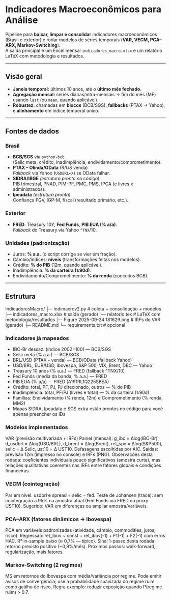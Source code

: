 # Indicadores Macroeconômicos para Análise

Pipeline para **baixar, limpar e consolidar** indicadores macroeconômicos (Brasil e exterior) e rodar modelos de séries temporais (**VAR, VECM, PCA–ARX, Markov-Switching**).  
A saída principal é um Excel mensal `indicadores_macro.xlsx` e um relatório LaTeX com metodologia e resultados.

---

## Visão geral

- **Janela temporal:** últimos 10 anos, até o **último mês fechado**.  
- **Agregação mensal:** séries diárias/intra-mensais → fim do mês (ME) usando `last` (ou `mean`, quando aplicável).  
- **Robustez:** chamadas em **blocos** (BCB/SGS), **fallbacks** (PTAX → Yahoo), e **alinhamento** em índice temporal único.

---

## Fontes de dados

### Brasil
- **BCB/SGS** via `python-bcb`  
  (Selic meta, crédito, inadimplência, endividamento/comprometimento).
- **PTAX – Olinda/OData** (R$/US$ venda)  
  *Fallback* via Yahoo (`USDBRL=X`) se OData falhar.
- **SIDRA/IBGE** *(estrutura pronta no código)*  
  PIB trimestral, PNAD, PIM-PF, PMC, PMS, IPCA (e livres x administrados).
- **Ipeadata** *(estrutura pronta)*  
  Confiança FGV, IGP-M, fiscal (resultado primário, etc.).

### Exterior
- **FRED**: Treasury 10Y, **Fed Funds**, **PIB EUA (% a/a)**.  
  *Fallback* do Treasury via Yahoo `^TNX`/10.

### Unidades (padronização)
- Juros: **% a.a.** (o script corrige se vier em fração).  
- Câmbio/índices: **níveis** (transformações feitas nos modelos).  
- Crédito: **% do PIB** (12m, quando aplicável).  
- Inadimplência: **% da carteira (≥90d)**.  
- Endividamento/Comprometimento: **% da renda** (conceitos BCB).

---

## Estrutura

IndicadoresMacro/
├─ indimacrov2.py # coleta + consolidação + modelos
├─ indicadores_macro.xlsx # saída (gerado)
├─ relatorio.tex # LaTeX com metodologia/resultados
├─ Figure 2025-09-24 181629.png # IRFs do VAR (gerado)
├─ README.md
└─ requirements.txt # opcional

### Indicadores já mapeados
- IBC-Br dessaz. (índice 2002=100) — BCB/SGS
- Selic meta (% a.a.) — BCB/SGS
- BRL/USD (PTAX – venda) — BCB/OData (fallback Yahoo)
- USD/BRL, EUR/USD, Ibovespa, S&P 500, VIX, Brent, DBC — Yahoo
- Treasury 10 anos (% a.a.) — FRED (fallback ^TNX/10)
- Fed Funds (média da banda, % a.a.) — FRED
- PIB EUA (% a/a) — FRED (A191RL1Q225SBEA)
- Crédito: total, PF, PJ, PJ direcionado, outros — % do PIB
- Inadimplência: total, PF/PJ (livres e total) — % da carteira (≥90d)
- Famílias: Endividamento (% renda, 12m) e Comprometimento (% renda, MM3)
- Mapas SIDRA, Ipeadata e SGS extra estão prontos no código para você apenas preencher os IDs

### Modelos implementados
VAR (previsão multivariada + IRFs)
Painel (mensal):
g_ibc = Δlog(IBC-Br), d_usdbrl = Δlog(USD/BRL), d_brent = Δlog(Brent),
ret_spx = Δlog(S&P500), selic = Δ Selic, ust10 = Δ UST10.
Defasagens escolhidas por AIC.
Saídas: previsão 12m (impresso no console) e IRFs (PNG).
Observações desta rodada: coeficientes individuais pouco significativos (amostra curta), mas relações qualitativas coerentes nas IRFs entre fatores globais e condições financeiras.

### VECM (cointegração)
Par em nível: usdbrl e spread = selic − fed.
Teste de Johansen (trace): sem cointegração a 95% na amostra atual
(Fed Funds via FRED ou proxy UST10).
Sugerido: VAR em diferenças ou ampliar amostra/variáveis.

### PCA–ARX (fatores dinâmicos → Ibovespa)
PCA em variáveis padronizadas (atividade, câmbio, commodities, juros, risco).
Regressão: ret_ibov ~ const + ret_ibov(-1) + F1(-1) + F2(-1) com erros HAC.
R² in-sample baixo (≈ 0,7% — típico).
Sinal 1-passo desta rodada: retorno previsto positivo (~0,9%/mês).
Próximos passos: walk-forward, regularização, mais fatores.

### Markov-Switching (2 regimes)
MS em retornos do Ibovespa com média/variância por regime.
Pode emitir avisos de convergência; use a probabilidade suavizada do regime ruim como gatilho de risco.
Regra exemplo: reduzir exposição quando P(regime ruim) > 0.7.

